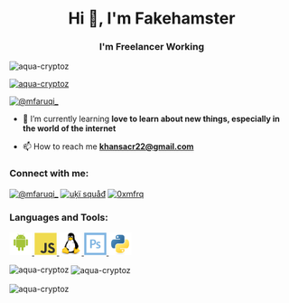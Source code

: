 <h1 align="center">Hi 👋, I'm Fakehamster</h1>
<h3 align="center">I'm Freelancer Working</h3>

<p align="left"> <img src="https://komarev.com/ghpvc/?username=aqua-cryptoz&label=Profile%20views&color=0e75b6&style=flat" alt="aqua-cryptoz" /> </p>

<p align="left"> <a href="https://github.com/ryo-ma/github-profile-trophy"><img src="https://github-profile-trophy.vercel.app/?username=aqua-cryptoz" alt="aqua-cryptoz" /></a> </p>

<p align="left"> <a href="https://twitter.com/@mfaruqi_" target="blank"><img src="https://img.shields.io/twitter/follow/@mfaruqi_?logo=twitter&style=for-the-badge" alt="@mfaruqi_" /></a> </p>

- 🌱 I’m currently learning **love to learn about new things, especially in the world of the internet**

- 📫 How to reach me **khansacr22@gmail.com**

<h3 align="left">Connect with me:</h3>
<p align="left">
<a href="https://twitter.com/@mfaruqi_" target="blank"><img align="center" src="https://raw.githubusercontent.com/rahuldkjain/github-profile-readme-generator/master/src/images/icons/Social/twitter.svg" alt="@mfaruqi_" height="30" width="40" /></a>
<a href="https://fb.com/uķï squåđ" target="blank"><img align="center" src="https://raw.githubusercontent.com/rahuldkjain/github-profile-readme-generator/master/src/images/icons/Social/facebook.svg" alt="uķï squåđ" height="30" width="40" /></a>
<a href="https://instagram.com/0xmfrq" target="blank"><img align="center" src="https://raw.githubusercontent.com/rahuldkjain/github-profile-readme-generator/master/src/images/icons/Social/instagram.svg" alt="0xmfrq" height="30" width="40" /></a>
</p>

<h3 align="left">Languages and Tools:</h3>
<p align="left"> <a href="https://developer.android.com" target="_blank" rel="noreferrer"> <img src="https://raw.githubusercontent.com/devicons/devicon/master/icons/android/android-original-wordmark.svg" alt="android" width="40" height="40"/> </a> <a href="https://developer.mozilla.org/en-US/docs/Web/JavaScript" target="_blank" rel="noreferrer"> <img src="https://raw.githubusercontent.com/devicons/devicon/master/icons/javascript/javascript-original.svg" alt="javascript" width="40" height="40"/> </a> <a href="https://www.linux.org/" target="_blank" rel="noreferrer"> <img src="https://raw.githubusercontent.com/devicons/devicon/master/icons/linux/linux-original.svg" alt="linux" width="40" height="40"/> </a> <a href="https://www.photoshop.com/en" target="_blank" rel="noreferrer"> <img src="https://raw.githubusercontent.com/devicons/devicon/master/icons/photoshop/photoshop-line.svg" alt="photoshop" width="40" height="40"/> </a> <a href="https://www.python.org" target="_blank" rel="noreferrer"> <img src="https://raw.githubusercontent.com/devicons/devicon/master/icons/python/python-original.svg" alt="python" width="40" height="40"/> </a> </p>

<p><img align="left" src="https://github-readme-stats.vercel.app/api/top-langs?username=aqua-cryptoz&show_icons=true&locale=en&layout=compact" alt="aqua-cryptoz" /></p>

<p>&nbsp;<img align="center" src="https://github-readme-stats.vercel.app/api?username=aqua-cryptoz&show_icons=true&locale=en" alt="aqua-cryptoz" /></p>

<p><img align="center" src="https://github-readme-streak-stats.herokuapp.com/?user=aqua-cryptoz&" alt="aqua-cryptoz" /></p>
